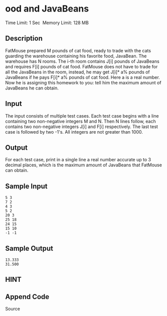 # ood and JavaBeans
Time Limit: 1 Sec  Memory Limit: 128 MB


## Description
FatMouse prepared M pounds of cat food, ready to trade with the cats guarding the warehouse containing his favorite food, JavaBean.
The warehouse has N rooms. The i-th room contains J[i] pounds of JavaBeans and requires F[i] pounds of cat food. FatMouse does not have to trade for all the JavaBeans in the room, instead, he may get J[i]* a% pounds of JavaBeans if he pays F[i]* a% pounds of cat food. Here a is a real number. Now he is assigning this homework to you: tell him the maximum amount of JavaBeans he can obtain.


## Input
The input consists of multiple test cases. Each test case begins with a line containing two non-negative integers M and N. Then N lines follow, each contains two non-negative integers J[i] and F[i] respectively. The last test case is followed by two -1's. All integers are not greater than 1000.


## Output
For each test case, print in a single line a real number accurate up to 3 decimal places, which is the maximum amount of JavaBeans that FatMouse can obtain.


## Sample Input
```
5 3
7 2
4 3
5 2
20 3
25 18
24 15
15 10
-1 -1
```
## Sample Output
```
13.333
31.500
```

## HINT


## Append Code
Source